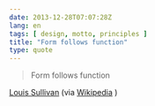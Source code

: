 ```yaml
---
date: 2013-12-28T07:07:28Z
lang: en
tags: [ design, motto, principles ]
title: "Form follows function"
type: quote
---
```


> Form follows function

[Louis Sullivan](http://en.wikipedia.org/wiki/Louis_Sullivan) (via
[Wikipedia](http://en.wikipedia.org/wiki/Form_follows_function) )

